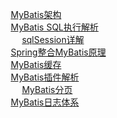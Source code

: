 

&emsp; [MyBatis架构](/docs/SSM/MyBatis/MybatisFramework.md)  
&emsp; [MyBatis SQL执行解析](/docs/SSM/MyBatis/MybatisExecutor.md)  
&emsp; &emsp; [sqlSession详解](/docs/SSM/MyBatis/selSession.md)  
&emsp; [Spring整合MyBatis原理](/docs/SSM/MyBatis/SpringMybatisPrinciple.md)  
&emsp; [MyBatis缓存](/docs/SSM/MyBatis/MybatisCache.md)  
&emsp; [MyBatis插件解析](/docs/SSM/MyBatis/MybatisPlugins.md)  
&emsp; &emsp; [MyBatis分页](/docs/SSM/MyBatis/MybatisPage.md)  
&emsp; [MyBatis日志体系](/docs/SSM/MyBatis/MybatisLog.md)   

<!-- 
https://blog.csdn.net/qq32933432/category_9725651.html




源码

Mybatis解析动态sql原理分析
https://www.cnblogs.com/fangjian0423/tag/mybatis/

Mybatis源码分析
https://mp.weixin.qq.com/s?__biz=MzUxNDA1NDI3OA==&mid=2247485861&idx=1&sn=6f88119d44fc8fae4306ee5a3ee8aa79&chksm=f94a884cce3d015a650c26463240161455b77cc84aceb69eb0fe1fbc4a0ba8e913eaaeb9864a&mpshare=1&scene=1&srcid=&sharer_sharetime=1569000364628&sharer_shareid=b256218ead787d58e0b58614a973d00d&key=2a4ff15fdd8463462afa723afd07ecb950051db23607b0b61294e6413a3dacfb4146d673dbc982ede80e1f49e035dfd1b4c371b2383ee1a0f13fb42b9fc7eae2d531b5fb06f7d472b69021d8844408c0&ascene=1&uin=MTE1MTYxNzY2MQ%3D%3D&devicetype=Windows+10&version=62060844&lang=zh_CN&pass_ticket=l152qY7UDy13%2FQ8lMQftZpzwON66UoS8zNnRNqU0gQ1B38kfpkeCoh6I%2F0Cu%2FOwX



MyBatis 核心组件
 面试官问你MyBatis SQL是如何执行的？把这篇文章甩给他 
https://mp.weixin.qq.com/s/4kSPt84s4KKQ4ZRu7RcZAQ


MyBatis 核心配置综述之 ResultSetHandler 
http://www.justdojava.com/2019/07/29/mybatis-resultsethandler/
MyBatis 核心配置综述之 Configuration详解 
http://www.justdojava.com/2019/08/03/mybatis-hearyouwanttorun/
MyBatis 核心配置综述之 ParameterHandlers 
http://www.justdojava.com/2019/07/22/mybatis-parameterhandler/
MyBatis 核心配置综述之 StatementHandler 
http://www.justdojava.com/2019/07/14/MyBatis-StatementHandler/
MyBatis 核心配置综述 之项目概述 
http://www.justdojava.com/2019/06/30/MyBatisArchitecture/
MyBatis 核心配置综述之 Executor 
http://www.justdojava.com/2019/07/06/MyBatis-Executor/

Java极客技术 
MyBatis 核心配置综述之 Executor 
https://mp.weixin.qq.com/s?__biz=MzU3NzczMTAzMg==&mid=2247484658&idx=2&sn=01e78084f34aa6fa52c456bb37719169&chksm=fd016445ca76ed53ea85e20bac30d0c286a0faa4fcebe84be29904953737018d8ff20661a3e7&mpshare=1&scene=1&srcid=&sharer_sharetime=1566314126255&sharer_shareid=b256218ead787d58e0b58614a973d00d&key=a98b434d6faae6161256a4f868eb3ebe9fc122a20fec82240d79662700fce3fc8d7d000b3a792f912c6d772b2b8fb878ea5c6848d4b1a852dedf84e98414f42930267b5e912aba57ee271c4501f9c907&ascene=1&uin=MTE1MTYxNzY2MQ%3D%3D&devicetype=Windows+10&version=62060844&lang=zh_CN&pass_ticket=p6auQCRUdz3YfMwJ1xme47R%2BDCakEmcXa%2FfepST4E86ADUg6UT3f%2BojJW6kiKF6K
MyBatis 核心配置综述之StatementHandler
https://mp.weixin.qq.com/s?__biz=MzU3NzczMTAzMg==&mid=2247484752&idx=2&sn=3c3d13f0bcccb846830a26cfd603279c&chksm=fd0165e7ca76ecf154459c6575c46717e449570e678736a85923b4eb116759646b7952f9162f&mpshare=1&scene=1&srcid=&sharer_sharetime=1566314082185&sharer_shareid=b256218ead787d58e0b58614a973d00d&key=36a99a852770fa0364a3d3d57f471953336bf5ae147d2b52c5695d5cd13e5b7491fb549e6e8708f33ed47008504d2ed49aefa569cd6239c703db222b236c4e1a8c5262a46cbfee744b95d54eca85cf91&ascene=1&uin=MTE1MTYxNzY2MQ%3D%3D&devicetype=Windows+10&version=62060844&lang=zh_CN&pass_ticket=p6auQCRUdz3YfMwJ1xme47R%2BDCakEmcXa%2FfepST4E86ADUg6UT3f%2BojJW6kiKF6K
MyBatis 核心配置综述之 ParameterHandlers 
https://mp.weixin.qq.com/s?__biz=MzU3NzczMTAzMg==&mid=2247484889&idx=2&sn=3b95f250c7c229eb2065d36c55345dd0&chksm=fd01656eca76ec781d28a3627da78be6a983fb9df866a09757803d81640c521839852d350588&mpshare=1&scene=1&srcid=&sharer_sharetime=1566314036581&sharer_shareid=b256218ead787d58e0b58614a973d00d&key=a98b434d6faae6169892f3f8868465417daa1980e0271476d3f3960dc6a8ef90019e72f07c4c9455b1958902d54e2fea0147c67e7f05d5ae7d29e089361ad0acff0e339c0a76e5571d52a389066baadb&ascene=1&uin=MTE1MTYxNzY2MQ%3D%3D&devicetype=Windows+10&version=62060844&lang=zh_CN&pass_ticket=p6auQCRUdz3YfMwJ1xme47R%2BDCakEmcXa%2FfepST4E86ADUg6UT3f%2BojJW6kiKF6K
MyBatis 核心配置综述之 ResultSetHandler 
https://mp.weixin.qq.com/s?__biz=MzU3NzczMTAzMg==&mid=2247484921&idx=2&sn=767e949154e79ee295ed1f3fa2c3156b&chksm=fd01654eca76ec5846146e2790454e59d5bb0f40abdd1e8d8994cfcddb2694626b9b3f849e70&mpshare=1&scene=1&srcid=&sharer_sharetime=1566314021409&sharer_shareid=b256218ead787d58e0b58614a973d00d&key=5ead8116cc3d8776d50defac29074d1af944fe86852de5aa61a4f6389b143502967cb126a20ec24fc1034ce9ab719329f9b4e57ad96a5f7d6f42ab36d5d38524fe52424527f86edcc9d554bb692731bf&ascene=1&uin=MTE1MTYxNzY2MQ%3D%3D&devicetype=Windows+10&version=62060844&lang=zh_CN&pass_ticket=p6auQCRUdz3YfMwJ1xme47R%2BDCakEmcXa%2FfepST4E86ADUg6UT3f%2BojJW6kiKF6K
MyBatis 核心配置综述之 Configuration详解 
https://mp.weixin.qq.com/s?__biz=MzU3NzczMTAzMg==&mid=2247485089&idx=1&sn=9c7651affa6bae85cbfe7cb1fa66399b&chksm=fd016616ca76ef00b359be4e19530025354bd7a99f65932401c9dd17bbf30b31465abb755d74&mpshare=1&scene=1&srcid=&sharer_sharetime=1566313997182&sharer_shareid=b256218ead787d58e0b58614a973d00d&key=ecc4386bb884a7b1a4fab80aad9ca9b9c822514bdaca146bb60396cb9764500a51876c741a6b6d05a66bd71077646f2904d7f5a1f08d9abb80c87035c5fa963dcc260aa7e742153bcafc54084aa2fa53&ascene=1&uin=MTE1MTYxNzY2MQ%3D%3D&devicetype=Windows+10&version=62060844&lang=zh_CN&pass_ticket=p6auQCRUdz3YfMwJ1xme47R%2BDCakEmcXa%2FfepST4E86ADUg6UT3f%2BojJW6kiKF6K

类型转换器TypeHandler 
https://mp.weixin.qq.com/s?__biz=MzAxODcyNjEzNQ==&mid=2247487957&idx=3&sn=1766dbb8ef4e58a300275567fa1b92b1&chksm=9bd0bc4daca7355b9260a59d40f4603ccf6fd5d6cebfcbd68f10d4119c256e0c62a5086ddc5c&mpshare=1&scene=1&srcid=&sharer_sharetime=1564895120727&sharer_shareid=b256218ead787d58e0b58614a973d00d&key=a98b434d6faae61634f833aa629e4ce790e7076ded67c0c21fd96cb532cffc02803cc5d6abaa4a838c45d1da9d015faa329867a8fbc63a39818545b6fffcb6c164a36edcffe1b5a892459ac02cd3972d&ascene=1&uin=MTE1MTYxNzY2MQ%3D%3D&devicetype=Windows+10&version=62060834&lang=zh_CN&pass_ticket=m8o3Qvyht9PTR90hDubZDHVsUbW3ybzIBw%2FSOhKgYfl%2BUh%2Fs8AN%2BYt3jijpiRXzg
缓存篇
[MyBatis] 缓存模块实现原理剖析
https://mp.weixin.qq.com/s/_V8d37Oo3PMubLu429K2Lw

 MyBatis 核心配置综述之 细说一级缓存 
http://www.justdojava.com/2019/07/13/MyBatis-OneLevelCache/
MyBatis 核心配置综述之 细说二级缓存 
http://www.justdojava.com/2019/07/29/mybatis-secondcache/
Mybatis源码分析之Cache一级缓存原理
https://mp.weixin.qq.com/s?__biz=MzUxNDA1NDI3OA==&mid=2247485847&idx=1&sn=eff52be6e3fb0482d3f1b0c3000c879e&chksm=f94a887ece3d0168bb779d3d8ae22d74a7d1df6229d5966564cd152b15e4ed79f755afac348f&scene=21#wechat_redirect
Mybatis源码分析之Cache二级缓存原理
https://mp.weixin.qq.com/s?__biz=MzUxNDA1NDI3OA==&mid=2247485852&idx=1&sn=0b9627ce7e610da811d3a5cb91d786bb&chksm=f94a8875ce3d016348790c14c5857423d4a324cc02c08a0a65dbac81e84cba30aa6a92df9c0d&scene=21#wechat_redirect



Mybatis插件
MyBatis大揭秘：Plugin 插件设计原理 
https://mp.weixin.qq.com/s?__biz=Mzg2MjEwMjI1Mg==&mid=2247490732&idx=3&sn=b14a24fa9d32972e743e2d4866c56cc9&chksm=ce0dab2ff97a2239ea21107fd63526da7bb1055ac180f035681cb792e28b089fb5b1643384eb&mpshare=1&scene=1&srcid=&sharer_sharetime=1575266424808&sharer_shareid=b256218ead787d58e0b58614a973d00d&key=ba91437029ffb2657426b0a8d8c91f47359dd550a8b9227504fd17118a897902e6965748e8509c17fa046510c48edf61681febdb3ff18562b4deb11d6205390f18973c01a8671dbeefea88d87b8ff1d9&ascene=1&uin=MTE1MTYxNzY2MQ%3D%3D&devicetype=Windows+10&version=62070158&lang=zh_CN&pass_ticket=XhI9M9nIhrTxHIclQ8uxyPd2unJlQ4N%2BES6NrkpAI67hgwA8jaM03%2BH7QSdXE73Z

面试官：说一下Mybatis插件的实现原理？ 
https://mp.weixin.qq.com/s/YB3i4jYe7uUPAJPCc0e4VQ

深入理解 Mybatis 插件开发
https://mp.weixin.qq.com/s/gEYGdB07TzFi8x6io3Zpfw



Spring和Mybatis整合
深入剖析-mybatis-整合Spring原理（三）
https://cloud.tencent.com/developer/article/1486154
mybatis-spring原理解析
https://segmentfault.com/a/1190000019255721?utm_source=tag-newest
spring源码剖析（八）spring整合mybatis原理
https://blog.csdn.net/fighterandknight/article/details/51448161?utm_medium=distribute.pc_relevant_t0.none-task-blog-BlogCommendFromMachineLearnPai2-1.nonecase&depth_1-utm_source=distribute.pc_relevant_t0.none-task-blog-BlogCommendFromMachineLearnPai2-1.nonecase
mybatis与spring集成原理
https://www.jianshu.com/p/da65f704639a


设计模式
MyBatis源码解读 9 种设计模式：
https://mp.weixin.qq.com/s/oIFZWXMj2z9lV6tf-nF2jQ


-->